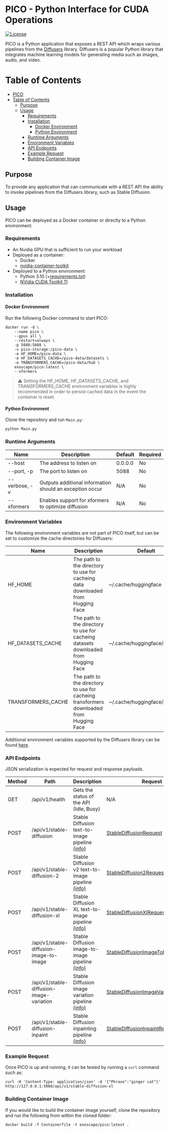 # PICO - Python Interface for CUDA Operations

[![License](https://img.shields.io/badge/License-MIT-blue.svg)](https://opensource.org/licenses/MIT)

PICO is a Python application that exposes a REST API which wraps various pipelines from the [Diffusers](https://github.com/huggingface/diffusers) library. Diffusers is a popular Python library that integrates machine learning models for generating media such as images, audio, and video.

# Table of Contents

* [PICO](#pico---python-interface-for-cuda-operations)
* [Table of Contents](#table-of-contents)
   * [Purpose](#purpose)
   * [Usage](#usage)
      * [Requirements](#requirements)
      * [Installation](#installation)
         * [Docker Environment](#docker-environment)
         * [Python Environment](#python-environment)
      * [Runtime Arguments](#runtime-arguments)
      * [Environment Variables](#environment-variables)
      * [API Endpoints](#api-endpoints)
      * [Example Request](#example-request)
      * [Building Container Image](#building-container-image)

## Purpose

To provide any application that can communicate with a REST API the ability to invoke pipelines from the Diffusers library, such as Stable Diffusion.

## Usage

PICO can be deployed as a Docker container or directly to a Python environment.

### Requirements

  * An Nvidia GPU that is sufficient to run your workload
  * Deployed as a container:
    * Docker
    * [nvidia-container-toolkit](https://github.com/NVIDIA/nvidia-container-toolkit)
  * Deployed to a Python environment:
    * Python 3.10 (+[requirements.txt](requirements.txt))
    * [NVidia CUDA Toolkit 11](https://developer.nvidia.com/cuda-downloads)

### Installation

#### Docker Environment

Run the following Docker command to start PICO:

```
docker run -d \
    --name pico \
    --gpus all \
    --restart=always \
    -p 5088:5088 \
    -v pico-storage:/pico-data \
    -e HF_HOME=/pico-data \
    -e HF_DATASETS_CACHE=/pico-data/datasets \
    -e TRANSFORMERS_CACHE=/pico-data/hub \
    exoscape/pico:latest \
    --xformers
```

> :warning: Setting the HF_HOME, HF_DATASETS_CACHE, and TRANSFORMERS_CACHE environment variables is highly recommended in order to persist cached data in the event the container is reset.

#### Python Environment

Clone the repository and run `Main.py`:

```
python Main.py
```

### Runtime Arguments

| Name          | Description                                              | Default | Required |
| ------------- | -------------------------------------------------------- | ------- | -------- |
| --host        | The address to listen on                                 | 0.0.0.0 | No       |
| --port, -p    | The port to listen on                                    | 5088    | No       |
| --verbose, -v | Outputs additional information should an exception occur | N/A     | No       |
| --xformers    | Enables support for xformers to optimize diffusion       | N/A     | No       |

### Environment Variables

The following environment variables are not part of PICO itself, but can be set to customize the cache directories for Diffusers:

| Name               | Description                                                                             | Default                       |
| ------------------ | --------------------------------------------------------------------------------------- | ----------------------------- |
| HF_HOME            | The path to the directory to use for cacheing data downloaded from Hugging Face         | ~/.cache/huggingface          |
| HF_DATASETS_CACHE  | The path to the directory to use for cacheing datasets downloaded from Hugging Face     | ~/.cache/huggingface/datasets |
| TRANSFORMERS_CACHE | The path to the directory to use for cacheing transformers downloaded from Hugging Face | ~/.cache/huggingface/hub      |

Additional environment variables supported by the Diffusers library can be found [here](https://huggingface.co/docs/huggingface_hub/package_reference/environment_variables).

### API Endpoints

JSON serialization is expected for request and response payloads.

| Method | Path                                     | Description                                                                                                                                           | Request                                                                             | Response                                     |
| ------ | ---------------------------------------- | ----------------------------------------------------------------------------------------------------------------------------------------------------- | ----------------------------------------------------------------------------------- | -------------------------------------------- |
| GET    | /api/v1/health                           | Gets the status of the API (Idle, Busy)                                                                                                               | N/A                                                                                 | { "Status": "Idle" } or { "Status": "Busy" } |
| POST   | /api/v1/stable-diffusion                 | Stable Diffusion text-to-image pipeline [(info)](https://huggingface.co/docs/diffusers/main/en/api/pipelines/stable_diffusion/text2img)               | [StableDiffusionRequest](API/StableDiffusionRequest.py)                             | [PicoResponse](API/PicoResponse.py)          |
| POST   | /api/v1/stable-diffusion-2               | Stable Diffusion v2 text-to-image pipeline [(info)](https://huggingface.co/docs/diffusers/main/en/api/pipelines/stable_diffusion/stable_diffusion_2)  | [StableDiffusion2Request](API/StableDiffusion2Request.py)                           | [PicoResponse](API/PicoResponse.py)          |
| POST   | /api/v1/stable-diffusion-xl              | Stable Diffusion XL text-to-image pipeline [(info)](https://huggingface.co/docs/diffusers/main/en/api/pipelines/stable_diffusion/stable_diffusion_xl) | [StableDiffusionXlRequest](API/StableDiffusionXlRequest.py)                         | [PicoResponse](API/PicoResponse.py)          |
| POST   | /api/v1/stable-diffusion-image-to-image  | Stable Diffusion image-to-image pipeline [(info)](https://huggingface.co/docs/diffusers/main/en/api/pipelines/stable_diffusion/img2img)               | [StableDiffusionImageToImageRequest](API/StableDiffusionImageToImageRequest.py)     | [PicoResponse](API/PicoResponse.py)          |
| POST   | /api/v1/stable-diffusion-image-variation | Stable Diffusion image variation pipeline [(info)](https://huggingface.co/docs/diffusers/main/en/api/pipelines/stable_diffusion/image_variation)      | [StableDiffusionImageVariationRequest](API/StableDiffusionImageVariationRequest.py) | [PicoResponse](API/PicoResponse.py)          |
| POST   | /api/v1/stable-diffusion-inpaint         | Stable Diffusion inpainting pipeline [(info)](https://huggingface.co/docs/diffusers/main/en/api/pipelines/stable_diffusion/inpaint)                   | [StableDiffusionInpaintRequest](API/StableDiffusionInpaintRequest.py)               | [PicoResponse](API/PicoResponse.py)          |

### Example Request

Once PICO is up and running, it can be tested by running a `curl` command such as:

```
curl -H 'Content-Type: application/json' -d '{"Phrase":"ginger cat"}' http://127.0.0.1:5088/api/v1/stable-diffusion-xl
```

### Building Container Image

If you would like to build the container image yourself, clone the repository and run the following from within the cloned folder:

```
docker build -f Containerfile -t exoscape/pico:latest .
```